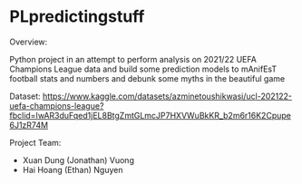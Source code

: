 # PLpredictingstuff

Overview: 

Python project in an attempt to perform analysis on 2021/22 UEFA Champions League data and build some prediction models to mAnifEsT football stats and numbers and debunk some myths in the beautiful game

Dataset: https://www.kaggle.com/datasets/azminetoushikwasi/ucl-202122-uefa-champions-league?fbclid=IwAR3duFqed1jEL8BtgZmtGLmcJP7HXVWuBkKR_b2m6r16K2Cpupe6J1zR74M

Project Team: 
- Xuan Dung (Jonathan) Vuong 
- Hai Hoang (Ethan) Nguyen 
